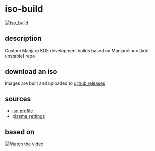 # iso-build
[![iso_build](https://github.com/dotiful/iso-build/workflows/iso_build/badge.svg)](https://github.com/dotiful/iso-build/actions)

## description
Custom Manjaro KDE development builds based on Manjarolinux [kde-unstable] repo

## download an iso
Images are built and uploaded to [github releases](https://github.com/dotiful/iso-build/releases)

## sources
- [iso profile](https://gitlab.manjaro.org/profiles-and-settings/iso-profiles)
- [plasma settings](https://gitlab.manjaro.org/profiles-and-settings/manjaro-kde-settings)

## based on
[![Watch the video](https://img.youtube.com/vi/S2t5Iat37CI/maxresdefault.jpg)](https://www.youtube.com/watch?v=S2t5Iat37CI)
